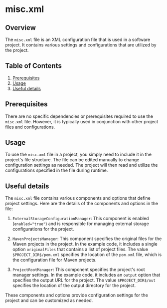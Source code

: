 # misc.xml
## Overview
The `misc.xml` file is an XML configuration file that is used in a software project. It contains various settings and configurations that are utilized by the project. 

## Table of Contents
1. [Prerequisites](#prerequisites)
2. [Usage](#usage)
3. [Useful details](#properties)

## Prerequisites
There are no specific dependencies or prerequisites required to use the `misc.xml` file. However, it is typically used in conjunction with other project files and configurations.

## Usage
To use the `misc.xml` file in a project, you simply need to include it in the project's file structure. The file can be edited manually to change configuration settings as needed. The project will then read and utilize the configurations specified in the file during runtime.

## Useful details
The `misc.xml` file contains various components and options that define project settings. Here are the details of the components and options in the file:

1. `ExternalStorageConfigurationManager`: This component is enabled (`enabled="true"`) and is responsible for managing external storage configurations for the project.

2. `MavenProjectsManager`: This component specifies the original files for the Maven projects in the project. In the example code, it includes a single option `originalFiles` that contains a list of project files. The value `$PROJECT_DIR$/pom.xml` specifies the location of the `pom.xml` file, which is the configuration file for Maven projects.

3. `ProjectRootManager`: This component specifies the project's root manager settings. In the example code, it includes an `output` option that specifies the output URL for the project. The value `$PROJECT_DIR$/out` specifies the location of the output directory for the project.

These components and options provide configuration settings for the project and can be customized as needed.